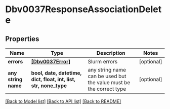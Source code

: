 # Dbv0037ResponseAssociationDelete


## Properties
Name | Type | Description | Notes
------------ | ------------- | ------------- | -------------
**errors** | [**[Dbv0037Error]**](Dbv0037Error.md) | Slurm errors | [optional] 
**any string name** | **bool, date, datetime, dict, float, int, list, str, none_type** | any string name can be used but the value must be the correct type | [optional]

[[Back to Model list]](../README.md#documentation-for-models) [[Back to API list]](../README.md#documentation-for-api-endpoints) [[Back to README]](../README.md)


